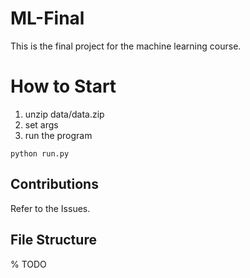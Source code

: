 # ML-Final

This is the final project for the machine learning course.

# How to Start

1. unzip data/data.zip
2. set args
3. run the program

```
python run.py
```

## Contributions

Refer to the Issues.

## File Structure

% TODO
